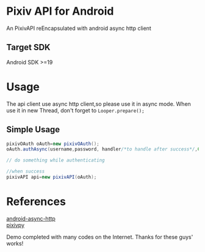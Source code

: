 # Pixiv API for Android

An PixivAPI reEncapsulated with android async http client

## Target SDK

Android SDK >=19

# Usage

The api client use async http client,so please use it in async mode.
When use it in new Thread, don't forget to <code>Looper.prepare();</code>

## Simple Usage

```Java
pixivOAuth oAuth=new pixivOAuth();
oAuth.authAsync(username,password, handler/*to handle after success*/,Context)

// do something while authenticating

//when success
pixivAPI api=new pixivAPI(oAuth);
```


# References


[android-async-http](https://github.com/loopj/android-async-http)   
[pixivpy](https://github.com/upbit/pixivpy)   

Demo completed with many codes on the Internet. Thanks for these guys' works! 
